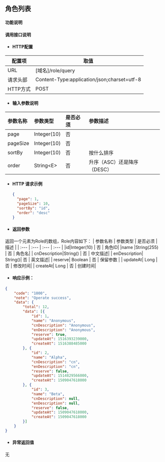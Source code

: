 ## 角色列表

#### 功能说明

#### 调用接口说明

* #### HTTP配置

| 配置项 | 取值 |
| --- | --- |
| URL | \[域名\]/role/query |
| 请求头部 | Content-Type:application/json;charset=utf-8 |
| HTTP方式 | POST |

* #### 输入参数说明

| 参数名称 | 参数类型 | 是否必须 | 参数描述 |
| :--- | :--- | :--- | :--- |
| page | Integer\(10\) | 否 |  |
| pageSize | Integer\(10\) | 否 |  |
| sortBy | Integer\(10\) | 否 | 按什么排序 |
| order | String&lt;E&gt; | 否 | 升序（ASC）还是降序（DESC） |

* #### HTTP 请求示例

  ```json
  {
    "page": 1,
    "pageSize": 10,
    "sortBy": "id",
    "order": "desc"
  }
  ```
* #### 返回参数

 返回一个元素为Role的数组，Role内容如下：
| 参数名称 | 参数类型 | 是否必须 | 描述 |
| :--- | :--- | :--- | :--- |
|id|Integer\(10\) | 否 | 角色ID|
|name |String\(255\) | 否 | 角色名|
| cnDescription|String\(\) | 否 | 中文描述|
| enDescription| String\(\)| 否 | 英文描述|
| reserve| Boolean | 否 | 保留参数 |
| updateAt| Long | 否 | 修改时间|
| createAt| Long | 否 | 创建时间|




* #### 响应示例：

```json
{
	"code": "1000",
	"note": "Operate success",
	"data": {
		"total": 12,
		"data": [{
			"id": 1,
			"name": "Anonymous",
			"cnDescription": "Anonymous",
			"enDescription": "Anonymous",
			"reserve": true,
			"updateAt": 1516393239000,
			"createAt": 1516388485000
		}, {
			"id": 2,
			"name": "Alpha",
			"cnDescription": "cn",
			"enDescription": "cn",
			"reserve": false,
			"updateAt": 1514829566000,
			"createAt": 1509047618000
		}, {
			"id": 3,
			"name": "Beta",
			"cnDescription": null,
			"enDescription": null,
			"reserve": false,
			"updateAt": 1509047618000,
			"createAt": 1509047618000
		}]
	}
}
```

* #### 异常返回值

无

